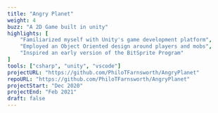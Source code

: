 ```yaml
---
title: "Angry Planet"
weight: 4
buzz: "A 2D Game built in unity"
highlights: [
    "Familiarized myself with Unity's game development platform",
    "Employed an Object Oriented design around players and mobs",
    "Inspired an early version of the BitSprite Program"
]
tools: ["csharp", "unity", "vscode"]
projectURL: "https://github.com/PhiloTFarnsworth/AngryPlanet"
repoURL: "https://github.com/PhiloTFarnsworth/AngryPlanet"
projectStart: "Dec 2020"
projectEnd: "Feb 2021"
draft: false
---
```

